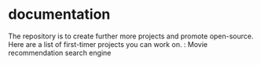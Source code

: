 # documentation
The repository is to create further more projects and promote open-source.
Here are a list of first-timer projects you can work on.
: Movie recommendation search engine